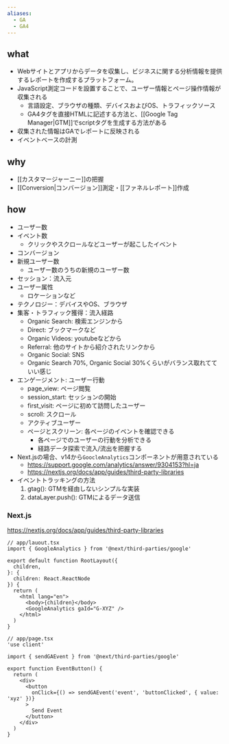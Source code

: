 ```yaml
---
aliases:
  - GA
  - GA4
---
```

## what
- Webサイトとアプリからデータを収集し、ビジネスに関する分析情報を提供するレポートを作成するプラットフォーム。
- JavaScript測定コードを設置することで、ユーザー情報とページ操作情報が収集される
	- 言語設定、ブラウザの種類、デバイスおよびOS、トラフィックソース
	- GA4タグを直接HTMLに記述する方法と、[[Google Tag Manager|GTM]]でscriptタグを生成する方法がある
- 収集された情報はGAでレポートに反映される
- イベントベースの計測
## why
- [[カスタマージャーニー]]の把握
- [[Conversion|コンバージョン]]測定・[[ファネルレポート]]作成
## how
- ユーザー数
- イベント数
	- クリックやスクロールなどユーザーが起こしたイベント
- コンバージョン
- 新規ユーザー数
	- ユーザー数のうちの新規のユーザー数
- セッション：流入元
- ユーザー属性
	- ロケーションなど
- テクノロジー：デバイスやOS、ブラウザ
- 集客・トラフィック獲得：流入経路
	- Organic Search: 検索エンジンから
	- Direct: ブックマークなど
	- Organic Videos: youtubeなどから
	- Referral: 他のサイトから紹介されたリンクから
	- Organic Social: SNS
	- Organic Search 70%, Organic Social 30%くらいがバランス取れてていい感じ
- エンゲージメント: ユーザー行動
	- page_view: ページ閲覧
	- session_start: セッションの開始
	- first_visit: ページに初めて訪問したユーザー
	- scroll: スクロール
	- アクティブユーザー
	- ページとスクリーン: 各ページのイベントを確認できる
		- 各ページでのユーザーの行動を分析できる
		- 経路データ探索で流入/流出を把握する
- Next.jsの場合、v14から`GoocleAnalytics`コンポーネントが用意されている
	- https://support.google.com/analytics/answer/9304153?hl=ja
	- https://nextjs.org/docs/app/guides/third-party-libraries
- イベントトラッキングの方法
	1. gtag(): GTMを経由しないシンプルな実装
	2. dataLayer.push(): GTMによるデータ送信
### Next.js
https://nextjs.org/docs/app/guides/third-party-libraries
```tsx
// app/lauout.tsx
import { GoogleAnalytics } from '@next/third-parties/google'
 
export default function RootLayout({
  children,
}: {
  children: React.ReactNode
}) {
  return (
    <html lang="en">
      <body>{children}</body>
      <GoogleAnalytics gaId="G-XYZ" />
    </html>
  )
}

// app/page.tsx
'use client'
 
import { sendGAEvent } from '@next/third-parties/google'
 
export function EventButton() {
  return (
    <div>
      <button
        onClick={() => sendGAEvent('event', 'buttonClicked', { value: 'xyz' })}
      >
        Send Event
      </button>
    </div>
  )
}
```